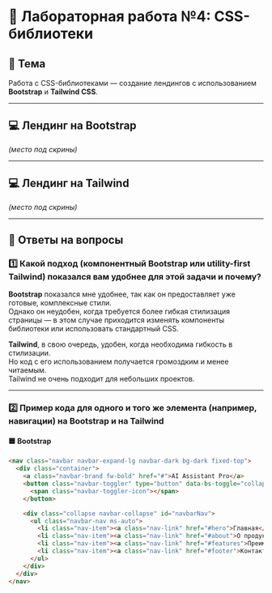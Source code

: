 # 🧪 Лабораторная работа №4: CSS-библиотеки

## 📘 Тема
Работа с CSS-библиотеками — создание лендингов с использованием **Bootstrap** и **Tailwind CSS**.

---

## 💻 Лендинг на Bootstrap
*(место под скрины)*

---

## 💻 Лендинг на Tailwind
*(место под скрины)*

---

## 🧩 Ответы на вопросы

### 1️⃣ Какой подход (компонентный Bootstrap или utility-first Tailwind) показался вам удобнее для этой задачи и почему?

**Bootstrap** показался мне удобнее, так как он предоставляет уже готовые, комплексные стили.  
Однако он неудобен, когда требуется более гибкая стилизация страницы — в этом случае приходится изменять компоненты библиотеки или использовать стандартный CSS.  

**Tailwind**, в свою очередь, удобен, когда необходима гибкость в стилизации.  
Но код с его использованием получается громоздким и менее читаемым.  
Tailwind не очень подходит для небольших проектов.

---

### 2️⃣ Пример кода для одного и того же элемента (например, навигации) на Bootstrap и на Tailwind

#### 🟦 Bootstrap
```html
<nav class="navbar navbar-expand-lg navbar-dark bg-dark fixed-top">
  <div class="container">
    <a class="navbar-brand fw-bold" href="#">AI Assistant Pro</a>
    <button class="navbar-toggler" type="button" data-bs-toggle="collapse" data-bs-target="#navbarNav">
      <span class="navbar-toggler-icon"></span>
    </button>

    <div class="collapse navbar-collapse" id="navbarNav">
      <ul class="navbar-nav ms-auto">
        <li class="nav-item"><a class="nav-link" href="#hero">Главная</a></li>
        <li class="nav-item"><a class="nav-link" href="#about">О продукте</a></li>
        <li class="nav-item"><a class="nav-link" href="#features">Преимущества</a></li>
        <li class="nav-item"><a class="nav-link" href="#footer">Контакты</a></li>
      </ul>
    </div>
  </div>
</nav>
